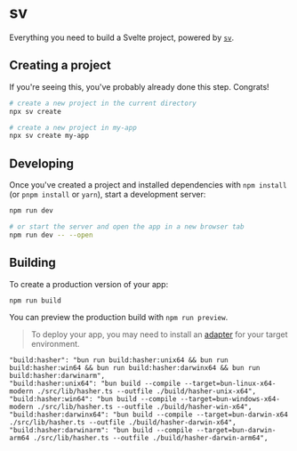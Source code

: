 # sv

Everything you need to build a Svelte project, powered by [`sv`](https://github.com/sveltejs/cli).

## Creating a project

If you're seeing this, you've probably already done this step. Congrats!

```bash
# create a new project in the current directory
npx sv create

# create a new project in my-app
npx sv create my-app
```

## Developing

Once you've created a project and installed dependencies with `npm install` (or `pnpm install` or `yarn`), start a development server:

```bash
npm run dev

# or start the server and open the app in a new browser tab
npm run dev -- --open
```

## Building

To create a production version of your app:

```bash
npm run build
```

You can preview the production build with `npm run preview`.

> To deploy your app, you may need to install an [adapter](https://svelte.dev/docs/kit/adapters) for your target environment.


    "build:hasher": "bun run build:hasher:unix64 && bun run build:hasher:win64 && bun run build:hasher:darwinx64 && bun run build:hasher:darwinarm",
    "build:hasher:unix64": "bun build --compile --target=bun-linux-x64-modern ./src/lib/hasher.ts --outfile ./build/hasher-unix-x64",
    "build:hasher:win64": "bun build --compile --target=bun-windows-x64-modern ./src/lib/hasher.ts --outfile ./build/hasher-win-x64",
    "build:hasher:darwinx64": "bun build --compile --target=bun-darwin-x64 ./src/lib/hasher.ts --outfile ./build/hasher-darwin-x64",
    "build:hasher:darwinarm": "bun build --compile --target=bun-darwin-arm64 ./src/lib/hasher.ts --outfile ./build/hasher-darwin-arm64",